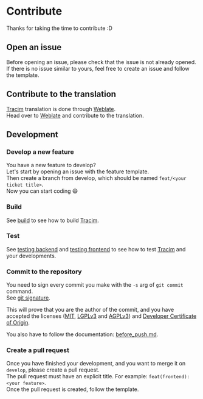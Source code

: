 # Contribute

Thanks for taking the time to contribute :D

## Open an issue

Before opening an issue, please check that the issue is not already opened.  
If there is no issue similar to yours, feel free to create an issue and follow the template.

## Contribute to the translation

[Tracim](https://www.tracim.fr) translation is done through [Weblate](https://weblate.org/tracim/tracim/).  
Head over to [Weblate](https://weblate.org/tracim/tracim/) and contribute to the translation.

## Development

### Develop a new feature

You have a new feature to develop?  
Let's start by opening an issue with the feature template.  
Then create a branch from develop, which should be named `feat/<your ticket title>`.  
Now you can start coding 😄

### Build

See [build](/docs/development/getting_started.md) to see how to build [Tracim](https://www.tracim.fr).

### Test

See [testing backend](/docs/development/test/backend_test.md) and
[testing frontend](/docs/development/test/frontend_test.md) to see how to test [Tracim](https://www.tracim.fr) and
your developments.

### Commit to the repository

You need to sign every commit you make with the `-s` arg of `git commit` command.  
See [git signature](https://git-scm.com/docs/git-commit#git-commit--s).

This will prove that you are the author of the commit, and you have accepted the licenses
([MIT](https://opensource.org/licenses/MIT), [LGPLv3](https://www.gnu.org/licenses/lgpl-3.0.html)
and [AGPLv3](https://www.gnu.org/licenses/agpl-3.0.html)) and [Developer Certificate of Origin](/docs/DCO).

You also have to follow the documentation: [before_push.md](/docs/development/before_push.md).

### Create a pull request

Once you have finished your development, and you want to merge it on `develop`, please create a pull request.  
The pull request must have an explicit title. For example: `feat(frontend): <your feature>`.  
Once the pull request is created, follow the template.

